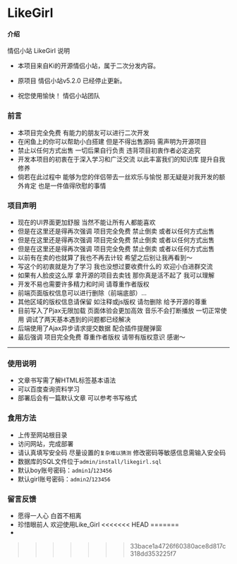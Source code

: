 # LikeGirl

#### 介绍
情侣小站 LikeGirl 说明

* 本项目来自Ki的开源情侣小站，属于二次分发内容。
* 原项目 情侣小站v5.2.0 已经停止更新。

* 祝您使用愉快！ 情侣小站团队

### 前言

* 本项目完全免费 有能力的朋友可以进行二次开发
* 在闲鱼上的你可以帮助小白搭建 但是不得出售源码 需声明为开源项目
* 禁止以任何方式出售 一切后果自行负责 违背项目初衷作者必定追究
* 开发本项目的初衷在于深入学习和广泛交流 以此丰富我们的知识库 提升自我修养
* 倘若在此过程中 能够为您的伴侣带去一丝欢乐与愉悦 那无疑是对我开发的额外肯定 也是一件值得欣慰的事情


### 项目声明

- 现在的UI界面更加舒服 当然不能让所有人都能喜欢
- 但是在这里还是得再次强调 项目完全免费 禁止倒卖 或者以任何方式出售
- 但是在这里还是得再次强调 项目完全免费 禁止倒卖 或者以任何方式出售
- 但是在这里还是得再次强调 项目完全免费 禁止倒卖 或者以任何方式出售
- 以前有在卖的也就算了我也不再去计较 希望之后别让我再看到～
- 写这个的初衷就是为了学习 我也没想过要收费什么的 欢迎小白进群交流
- 如果有人脸皮这么厚 拿开源的项目去卖钱 那你真是活不起了 我可以理解
- 开发不易也需要许多精力和时间 请尊重作者版权
- 前端页面版权信息可以进行删除（前端底部）...
- 其他区域的版权信息请保留 如注释或js版权 请勿删除 给予开源的尊重
- 目前写入了Pjax无限加载 页面体验会更加高效 音乐不会打断播放 一切正常使用 调试了两天基本遇到的问题都已经解决
- 后端使用了Ajax异步请求提交数据 配合插件提醒弹窗
- 最后强调 项目完全免费 尊重作者版权 请带有版权意识 感谢～


------------

### 使用说明

- 文章书写需了解HTML标签基本语法
- 可以百度查询资料学习
- 部署后会有一篇默认文章 可以参考书写格式

### 食用方法

- 上传至网站根目录
- 访问网站，完成部署
- 请认真填写安全码 尽量设置的`复杂难以猜测` 修改密码等敏感信息需输入安全码
- 数据库的SQL文件位于`admin/install/likegirl.sql`
- 默认boy账号密码：`admin1`/`123456`
- 默认girl账号密码：`admin2`/`123456`


### 留言反馈

- 愿得一人心 白首不相离
- 珍惜眼前人 欢迎使用Like_Girl
<<<<<<< HEAD
=======
- 
>>>>>>> 33bace1a4726f60380ace8d817c318dd353225f7
